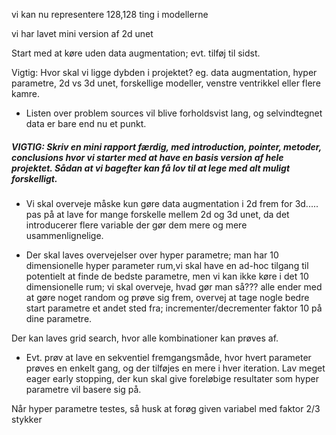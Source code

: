 
vi kan nu representere 128,128 ting i modellerne

vi har lavet mini version af 2d unet

Start med at køre uden data augmentation; evt. tilføj til sidst.

Vigtig: Hvor skal vi ligge dybden i projektet? eg. data augmentation, hyper parametre, 2d vs 3d unet, forskellige modeller, venstre ventrikkel eller flere kamre.

- Listen over problem sources vil blive forholdsvist lang, og selvindtegnet data er bare end nu et punkt.

##### VIGTIG: Skriv en mini rapport færdig, med introduction, pointer, metoder, conclusions hvor vi starter med at have en basis version af hele projektet. Sådan at vi bagefter kan få lov til at lege med alt muligt forskelligt.

- Vi skal overveje måske kun gøre data augmentation i 2d frem for 3d..... pas på at lave for mange forskelle mellem 2d og 3d unet, da det introducerer flere variable der gør dem mere og mere usammenlignelige.

- Der skal laves overvejelser over hyper parametre; man har 10 dimensionelle hyper parameter rum,vi skal have en ad-hoc tilgang til potentielt at finde de bedste parametre, men vi kan ikke køre i det 10 dimensionelle rum; vi skal overveje, hvad gør man så??? alle ender med at gøre noget random og prøve sig frem, overvej at tage nogle bedre start parametre et andet sted fra; incrementer/decrementer faktor 10 på dine parametre.

Der kan laves grid search, hvor alle kombinationer kan prøves af.
- Evt. prøv at lave en sekventiel fremgangsmåde, hvor hvert parameter prøves en enkelt gang, og der tilføjes en mere i hver iteration. Lav meget eager early stopping, der kun skal give foreløbige resultater som hyper parametre vil basere sig på.

Når hyper parametre testes, så husk at forøg given variabel med faktor 2/3 stykker

